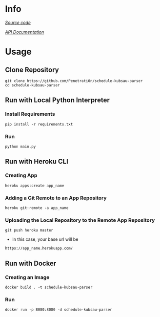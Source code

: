 # Info
*[Source code](https://github.com/Penetrati0n/schedule-kubsau-parser)*

*[API Documentation](doc/general.md)*


# Usage
## Clone Repository
```
git clone https://github.com/Penetrati0n/schedule-kubsau-parser
cd schedule-kubsau-parser
```

## Run with Local Python Interpreter
### Install Requirements
```
pip install -r requirements.txt
```
### Run
```
python main.py
```

## Run with Heroku CLI
### Creating App
```
heroku apps:create app_name
```
### Adding a Git Remote to an App Repository
```
heroku git:remote -a app_name
```
### Uploading the Local Repository to the Remote App Repository
```
git push heroku master
```
* In this case, your base url will be
```
https://app_name.herokuapp.com/
```

## Run with Docker
### Creating an Image
```
docker build . -t schedule-kubsau-parser
```
### Run
```
docker run -p 8080:8080 -d schedule-kubsau-parser
```